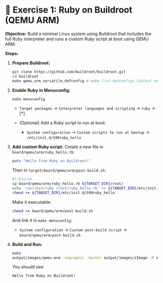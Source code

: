 # 🔧 Exercise 1: Ruby on Buildroot (QEMU ARM)

**Objective:**
Build a minimal Linux system using Buildroot that includes the full Ruby interpreter and runs a custom Ruby script at boot using QEMU ARM.

**Steps:**

1. **Prepare Buildroot:**

   ```bash
   git clone https://github.com/buildroot/buildroot.git
   cd buildroot
   make qemu_arm_versatile_defconfig # make list-defconfigs (Select one from here)
   ```

2. **Enable Ruby in Menuconfig:**

   ```bash
   make menuconfig
   ```

   * `Target packages` → `Interpreter languages and scripting` → `ruby` → \[\*]
   * (Optional) Add a Ruby script to run at boot:

     * `System configuration` → `Custom scripts to run at bootup` → `/etc/init.d/S99ruby_hello`

3. **Add custom Ruby script:**
   Create a new file in `board/qemu/arm/ruby_hello.rb`:

   ```ruby
   puts "Hello from Ruby on Buildroot!"
   ```

   Then in `target/board/qemu/arm/post-build.sh`:

   ```bash
   #!/bin/sh
   cp board/qemu/arm/ruby_hello.rb ${TARGET_DIR}/root/
   echo '/usr/bin/ruby /root/ruby_hello.rb' >> ${TARGET_DIR}/etc/init.d/S99ruby_hello
   chmod +x ${TARGET_DIR}/etc/init.d/S99ruby_hello
   ```

   Make it executable:

   ```bash
   chmod +x board/qemu/arm/post-build.sh
   ```

   And link it in `make menuconfig`:

   * `System configuration` → `Custom post-build script` → `board/qemu/arm/post-build.sh`

4. **Build and Run:**

   ```bash
   make
   output/images/qemu-arm -nographic -kernel output/images/zImage -M versatilepb -append "console=ttyAMA0" -dtb output/images/versatile-pb.dtb -initrd output/images/rootfs.ext2
   ```

   You should see:

   ```
   Hello from Ruby on Buildroot!
   ```
